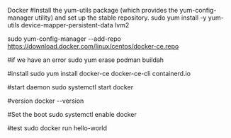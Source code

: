 Docker
#Install the yum-utils package (which provides the yum-config-manager utility) and set up the stable repository.
sudo yum install -y yum-utils  device-mapper-persistent-data  lvm2

sudo yum-config-manager  --add-repo   https://download.docker.com/linux/centos/docker-ce.repo

#if we have an error
sudo yum erase podman buildah

#install
sudo yum install docker-ce docker-ce-cli containerd.io

#start daemon
sudo systemctl start docker

#version
docker --version

#Set the boot
sudo systemctl enable docker

#test
sudo docker run hello-world